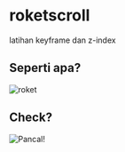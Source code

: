 # roketscroll
latihan keyframe dan z-index

## Seperti apa?
![roket](https://user-images.githubusercontent.com/24805357/39932320-0cff4ef6-556a-11e8-97b0-bebd8dd1b341.gif)

## Check?
![Pancal!](https://rifkifau.github.io/roketscroll)
